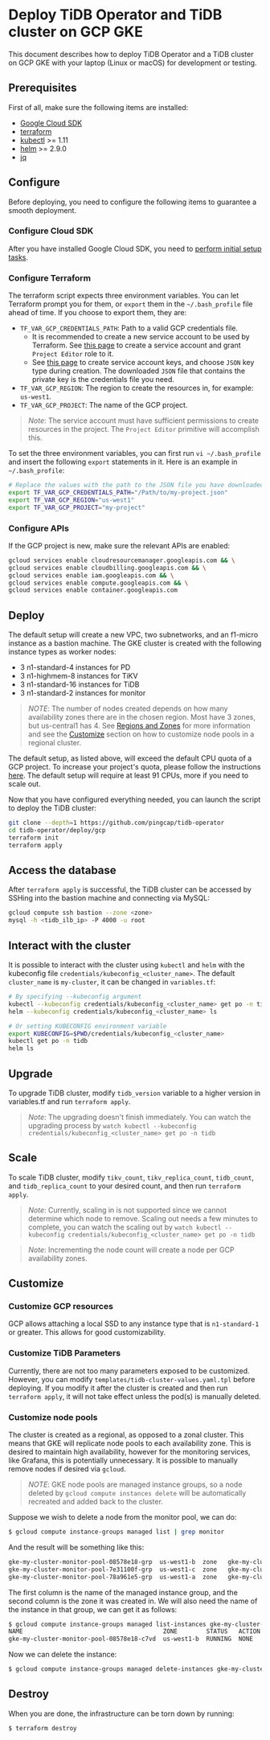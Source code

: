 # Deploy TiDB Operator and TiDB cluster on GCP GKE

This document describes how to deploy TiDB Operator and a TiDB cluster on GCP GKE with your laptop (Linux or macOS) for development or testing.

## Prerequisites

First of all, make sure the following items are installed:

* [Google Cloud SDK](https://cloud.google.com/sdk/install)
* [terraform](https://www.terraform.io/downloads.html)
* [kubectl](https://kubernetes.io/docs/tasks/tools/install-kubectl/#install-kubectl) >= 1.11
* [helm](https://github.com/helm/helm/blob/master/docs/install.md#installing-the-helm-client) >= 2.9.0
* [jq](https://stedolan.github.io/jq/download/)

## Configure

Before deploying, you need to configure the following items to guarantee a smooth deployment.

### Configure Cloud SDK

After you have installed Google Cloud SDK, you need to [perform initial setup tasks](https://cloud.google.com/sdk/docs/initializing). 

### Configure Terraform

The terraform script expects three environment variables. You can let Terraform prompt you for them, or `export` them in the `~/.bash_profile` file ahead of time. If you choose to export them, they are:

* `TF_VAR_GCP_CREDENTIALS_PATH`: Path to a valid GCP credentials file. 
    - It is recommended to create a new service account to be used by Terraform. See [this page](https://cloud.google.com/iam/docs/creating-managing-service-accounts) to create a service account and grant `Project Editor` role to it. 
    - See [this page](https://cloud.google.com/iam/docs/creating-managing-service-account-keys) to create service account keys, and choose `JSON` key type during creation. The downloaded `JSON` file that contains the private key is the credentials file you need.
* `TF_VAR_GCP_REGION`: The region to create the resources in, for example: `us-west1`.
* `TF_VAR_GCP_PROJECT`: The name of the GCP project.

> *Note*: The service account must have sufficient permissions to create resources in the project. The `Project Editor` primitive will accomplish this.

To set the three environment variables, you can first run `vi ~/.bash_profile` and insert the following `export` statements in it. Here is an example in `~/.bash_profile`:
 
```bash
# Replace the values with the path to the JSON file you have downloaded, the GCP region and your GCP project name.
export TF_VAR_GCP_CREDENTIALS_PATH="/Path/to/my-project.json"
export TF_VAR_GCP_REGION="us-west1"
export TF_VAR_GCP_PROJECT="my-project"
```

### Configure APIs

If the GCP project is new, make sure the relevant APIs are enabled:

```bash
gcloud services enable cloudresourcemanager.googleapis.com && \
gcloud services enable cloudbilling.googleapis.com && \
gcloud services enable iam.googleapis.com && \
gcloud services enable compute.googleapis.com && \
gcloud services enable container.googleapis.com
```

## Deploy

The default setup will create a new VPC, two subnetworks, and an f1-micro instance as a bastion machine. The GKE cluster is created with the following instance types as worker nodes:

* 3 n1-standard-4 instances for PD
* 3 n1-highmem-8 instances for TiKV
* 3 n1-standard-16 instances for TiDB
* 3 n1-standard-2 instances for monitor

> *NOTE*: The number of nodes created depends on how many availability zones there are in the chosen region. Most have 3 zones, but us-central1 has 4. See [Regions and Zones](https://cloud.google.com/compute/docs/regions-zones/) for more information and see the [Customize](#customize) section on how to customize node pools in a regional cluster.

The default setup, as listed above, will exceed the default CPU quota of a GCP project. To increase your project's quota, please follow the instructions [here](https://cloud.google.com/compute/quotas). The default setup will require at least 91 CPUs, more if you need to scale out.

Now that you have configured everything needed, you can launch the script to deploy the TiDB cluster:

```bash
git clone --depth=1 https://github.com/pingcap/tidb-operator
cd tidb-operator/deploy/gcp
terraform init
terraform apply
```

## Access the database

After `terraform apply` is successful, the TiDB cluster can be accessed by SSHing into the bastion machine and connecting via MySQL:

```bash
gcloud compute ssh bastion --zone <zone>
mysql -h <tidb_ilb_ip> -P 4000 -u root
```

## Interact with the cluster

It is possible to interact with the cluster using `kubectl` and `helm` with the kubeconfig file `credentials/kubeconfig_<cluster_name>`. The default `cluster_name` is `my-cluster`, it can be changed in `variables.tf`:

```bash
# By specifying --kubeconfig argument
kubectl --kubeconfig credentials/kubeconfig_<cluster_name> get po -n tidb
helm --kubeconfig credentials/kubeconfig_<cluster_name> ls

# Or setting KUBECONFIG environment variable
export KUBECONFIG=$PWD/credentials/kubeconfig_<cluster_name>
kubectl get po -n tidb
helm ls
```

## Upgrade

To upgrade TiDB cluster, modify `tidb_version` variable to a higher version in variables.tf and run `terraform apply`.

> *Note*: The upgrading doesn't finish immediately. You can watch the upgrading process by `watch kubectl --kubeconfig credentials/kubeconfig_<cluster_name> get po -n tidb`

## Scale

To scale TiDB cluster, modify `tikv_count`, `tikv_replica_count`, `tidb_count`, and `tidb_replica_count` to your desired count, and then run `terraform apply`.

> *Note*: Currently, scaling in is not supported since we cannot determine which node to remove. Scaling out needs a few minutes to complete, you can watch the scaling out by `watch kubectl --kubeconfig credentials/kubeconfig_<cluster_name> get po -n tidb`

> *Note*: Incrementing the node count will create a node per GCP availability zones.

## Customize

### Customize GCP resources

GCP allows attaching a local SSD to any instance type that is `n1-standard-1` or greater. This allows for good customizability.

### Customize TiDB Parameters

Currently, there are not too many parameters exposed to be customized. However, you can modify `templates/tidb-cluster-values.yaml.tpl` before deploying. If you modify it after the cluster is created and then run `terraform apply`, it will not take effect unless the pod(s) is manually deleted.

### Customize node pools

The cluster is created as a regional, as opposed to a zonal cluster. This means that GKE will replicate node pools to each availability zone. This is desired to maintain high availability, however for the monitoring services, like Grafana, this is potentially unnecessary. It is possible to manually remove nodes if desired via `gcloud`.

> *NOTE*: GKE node pools are managed instance groups, so a node deleted by `gcloud compute instances delete` will be automatically recreated and added back to the cluster.

Suppose we wish to delete a node from the monitor pool, we can do:

```bash
$ gcloud compute instance-groups managed list | grep monitor
```
And the result will be something like this:

```bash
gke-my-cluster-monitor-pool-08578e18-grp  us-west1-b  zone   gke-my-cluster-monitor-pool-08578e18  0     0            gke-my-cluster-monitor-pool-08578e18  no
gke-my-cluster-monitor-pool-7e31100f-grp  us-west1-c  zone   gke-my-cluster-monitor-pool-7e31100f  1     1            gke-my-cluster-monitor-pool-7e31100f  no
gke-my-cluster-monitor-pool-78a961e5-grp  us-west1-a  zone   gke-my-cluster-monitor-pool-78a961e5  1     1            gke-my-cluster-monitor-pool-78a961e5  no
```

The first column is the name of the managed instance group, and the second column is the zone it was created in. We will also need the name of the instance in that group, we can get it as follows:

```bash
$ gcloud compute instance-groups managed list-instances gke-my-cluster-monitor-pool-08578e18-grp --zone us-west1-b
NAME                                       ZONE        STATUS   ACTION  INSTANCE_TEMPLATE                     VERSION_NAME  LAST_ERROR
gke-my-cluster-monitor-pool-08578e18-c7vd  us-west1-b  RUNNING  NONE    gke-my-cluster-monitor-pool-08578e18
```

Now we can delete the instance:

```bash
$ gcloud compute instance-groups managed delete-instances gke-my-cluster-monitor-pool-08578e18-grp --instances=gke-my-cluster-monitor-pool-08578e18-c7vd --zone us-west1-b
```

## Destroy

When you are done, the infrastructure can be torn down by running:

```bash
$ terraform destroy
```
